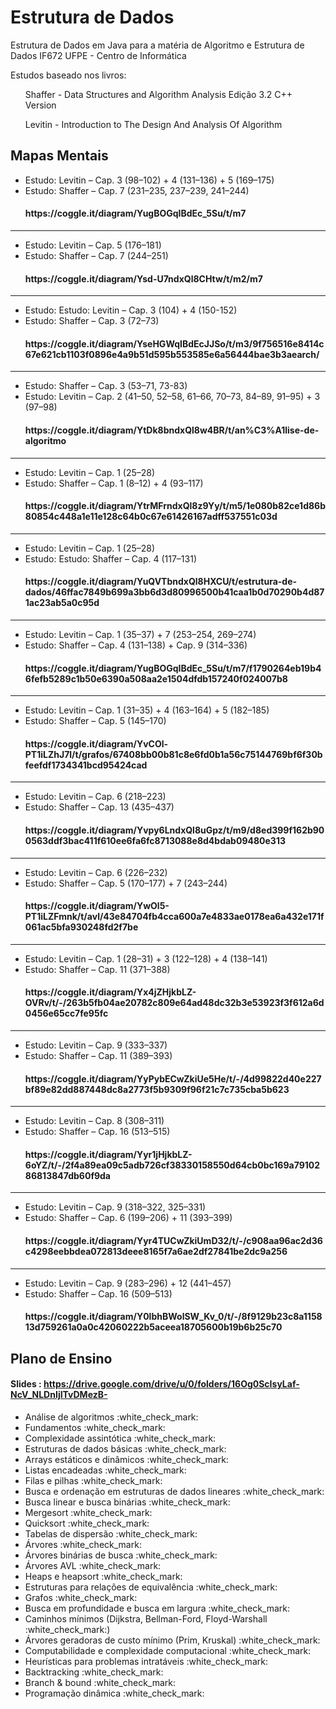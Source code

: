# Estrutura de Dados
Estrutura de Dados em Java para a matéria de Algoritmo e Estrutura de Dados IF672 UFPE - Centro de Informática

Estudos baseado nos livros: 
<ul> 
 Shaffer - Data Structures and Algorithm Analysis Edição 3.2 C++ Version 
</ul>
<ul>
 Levitin - Introduction to The Design And Analysis Of Algorithm
</ul>

## Mapas Mentais
<ul>
 <li>
  Estudo: Levitin – Cap. 3 (98–102) + 4 (131–136) + 5 (169–175)
 </li>
 <li>
  Estudo: Shaffer – Cap. 7 (231–235, 237–239, 241–244)
 </li>
  <h4>https://coggle.it/diagram/YugBOGqIBdEc_5Su/t/m7</h4>
</ul>

<hr>

<ul>
 <li>
  Estudo: Levitin – Cap. 5 (176–181)
 </li>
 <li>
  Estudo: Shaffer – Cap. 7 (244–251)
 </li>
  <h4>https://coggle.it/diagram/Ysd-U7ndxQl8CHtw/t/m2/m7</h4>
</ul>

<hr>

<ul>
 <li>
  Estudo: Estudo: Levitin – Cap. 3 (104) + 4 (150-152)
 </li>
 <li>
  Estudo: Shaffer – Cap. 3 (72–73)
 </li>
  <h4>https://coggle.it/diagram/YseHGWqIBdEcJJSo/t/m3/9f756516e8414c67e621cb1103f0896e4a9b51d595b553585e6a56444bae3b3aearch/</h4>
</ul>

<hr>

<ul>
 <li>
  Estudo: Shaffer – Cap. 3 (53–71, 73-83)
 </li>
 <li>
  Estudo: Levitin – Cap. 2 (41–50, 52–58, 61–66, 70–73, 84–89, 91–95) + 3 (97–98)
 </li>
  <h4>https://coggle.it/diagram/YtDk8bndxQl8w4BR/t/an%C3%A1lise-de-algoritmo</h4>
</ul>

<hr>

<ul>
 <li>
  Estudo: Levitin – Cap. 1 (25–28)
 </li>
 <li>
  Estudo: Shaffer – Cap. 1 (8–12) + 4 (93–117)
 </li>
  <h4>https://coggle.it/diagram/YtrMFrndxQl8z9Yy/t/m5/1e080b82ce1d86b80854c448a1e11e128c64b0c67e61426167adff537551c03d</h4>
</ul>

<hr>

<ul>
 <li>
  Estudo: Levitin – Cap. 1 (25–28)
 </li>
 <li>
  Estudo: Estudo: Shaffer – Cap. 4 (117–131)
 </li>
  <h4>https://coggle.it/diagram/YuQVTbndxQl8HXCU/t/estrutura-de-dados/46ffac7849b699a3bb6d3d80996500b41caa1b0d70290b4d871ac23ab5a0c95d</h4>
</ul>

<hr>

<ul>
 <li>
  Estudo: Levitin – Cap. 1 (35–37) + 7 (253–254, 269–274)
 </li>
 <li>
  Estudo: Shaffer – Cap. 4 (131–138) + Cap. 9 (314–336)
 </li>
  <h4>https://coggle.it/diagram/YugBOGqIBdEc_5Su/t/m7/f1790264eb19b46fefb5289c1b50e6390a508aa2e1504dfdb157240f024007b8</h4>
</ul>

<hr>

<ul>
 <li>
  Estudo: Levitin – Cap. 1 (31–35) + 4 (163–164) + 5 (182–185)
 </li>
 <li>
  Estudo: Shaffer – Cap. 5 (145–170)
 </li>
  <h4>https://coggle.it/diagram/YvCOl-PT1iLZhJ7l/t/grafos/67408bb00b81c8e6fd0b1a56c75144769bf6f30bfeefdf1734341bcd95424cad</h4>
</ul>

<hr>

<ul>
 <li>Estudo: Levitin – Cap. 6 (218–223)
 </li>
 <li>
  Estudo: Shaffer – Cap. 13 (435–437)
 </li>
  <h4>https://coggle.it/diagram/Yvpy6LndxQl8uGpz/t/m9/d8ed399f162b900563ddf3bac411f610ee6fa6fc8713088e8d4bdab09480e313</h4>
</ul>

<hr>

<ul>
 <li>Estudo: Levitin – Cap. 6 (226–232)
 </li>
 <li>
  Estudo: Shaffer – Cap. 5 (170–177) + 7 (243–244)
 </li>
  <h4>https://coggle.it/diagram/YwOl5-PT1iLZFmnk/t/avl/43e84704fb4cca600a7e4833ae0178ea6a432e171f061ac5bfa930248fd2f7be</h4>
</ul>

<hr>

<ul>
 <li>
  Estudo: Levitin – Cap. 1 (28–31) + 3 (122–128) + 4 (138–141)
 </li>
 <li>
  Estudo: Shaffer – Cap. 11 (371–388)
 </li>
  <h4>https://coggle.it/diagram/Yx4jZHjkbLZ-OVRv/t/-/263b5fb04ae20782c809e64ad48dc32b3e53923f3f612a6d0456e65cc7fe95fc</h4>
</ul>
<hr>

<ul>
 <li>
  Estudo: Levitin – Cap. 9 (333–337)
 </li>
 <li>
  Estudo: Shaffer – Cap. 11 (389–393)
 </li>
  <h4>https://coggle.it/diagram/YyPybECwZkiUe5He/t/-/4d99822d40e227bf89e82dd887448dc8a2773f5b9309f96f21c7c735cba5b623</h4>
</ul>

<hr>

<ul>
 <li>
  Estudo: Levitin – Cap. 8 (308–311)
 </li>
 <li>
  Estudo: Shaffer – Cap. 16 (513–515)
 </li>
  <h4>https://coggle.it/diagram/Yyr1jHjkbLZ-6oYZ/t/-/2f4a89ea09c5adb726cf38330158550d64cb0bc169a7910286813847db60f9da</h4>
</ul>

<hr>

<ul>
 <li>
  Estudo: Levitin – Cap. 9 (318–322, 325–331)
 </li>
 <li>
  Estudo: Shaffer – Cap. 6 (199–206) + 11 (393–399)
 </li>
  <h4>https://coggle.it/diagram/Yyr4TUCwZkiUmD32/t/-/c908aa96ac2d36c4298eebbdea072813deee8165f7a6ae2df27841be2dc9a256</h4>
</ul>

<hr>

<ul>
 <li>
  Estudo: Levitin – Cap. 9 (283–296) + 12 (441–457)
 </li>
 <li>
  Estudo: Shaffer – Cap. 16 (509–513)
 </li>
  <h4>https://coggle.it/diagram/Y0lbhBWolSW_Kv_0/t/-/8f9129b23c8a115813d759261a0a0c42060222b5aceea18705600b19b6b25c70</h4>
</ul>


## Plano de Ensino
#### Slides : https://drive.google.com/drive/u/0/folders/16Og0ScIsyLaf-NcV_NLDnIjITvDMezB-
<ul>
<li>Análise de algoritmos :white_check_mark:</li>  
<li>Fundamentos :white_check_mark:</li>
<li>Complexidade assintótica :white_check_mark:</li>
<li>Estruturas de dados básicas :white_check_mark:</li>
<li>Arrays estáticos e dinâmicos :white_check_mark:</li>
<li>Listas encadeadas :white_check_mark:</li>
<li>Filas e pilhas :white_check_mark:</li>
<li>Busca e ordenação em estruturas de dados lineares :white_check_mark:</li>
<li>Busca linear e busca binárias :white_check_mark:</li>
<li>Mergesort :white_check_mark:</li>
<li>Quicksort :white_check_mark:</li>
<li>Tabelas de dispersão :white_check_mark:</li>
<li>Árvores :white_check_mark:</li>
<li>Árvores binárias de busca :white_check_mark:</li>
<li>Árvores AVL :white_check_mark:</li>
<li>Heaps e heapsort :white_check_mark:</li>
<li>Estruturas para relações de equivalência :white_check_mark:</li>
<li>Grafos :white_check_mark:</li>
<li>Busca em profundidade e busca em largura :white_check_mark:</li>
<li>Caminhos mínimos (Dijkstra, Bellman-Ford, Floyd-Warshall :white_check_mark:)</li>
<li>Árvores geradoras de custo mínimo (Prim, Kruskal) :white_check_mark:</li>
<li>Computabilidade e complexidade computacional :white_check_mark:</li>
<li>Heurísticas para problemas intratáveis :white_check_mark:</li>
<li>Backtracking :white_check_mark:</li>
<li>Branch & bound :white_check_mark:</li>
<li>Programação dinâmica :white_check_mark:</li>
</ul>

